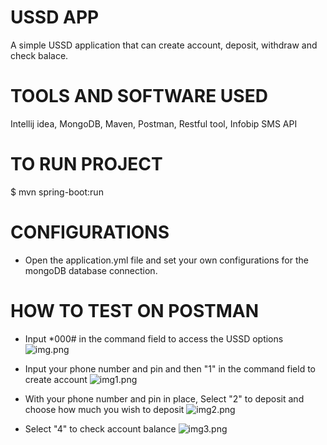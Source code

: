 # USSD APP
A simple USSD application that can create account, deposit, withdraw and check balace.

# TOOLS AND SOFTWARE USED
Intellij idea, MongoDB, Maven, Postman, Restful tool, Infobip SMS API

# TO RUN PROJECT
$ mvn spring-boot:run

# CONFIGURATIONS
* Open the application.yml file and set your own configurations for the mongoDB database connection.

# HOW TO TEST ON POSTMAN
* Input *000# in the command field to access the USSD options
![img.png](https://res.cloudinary.com/dsvmzaooo/image/upload/v1677850494/img_rzbhd8.png)

* Input your phone number and pin and then "1" in the command field to create account
![img1.png](https://res.cloudinary.com/dsvmzaooo/image/upload/v1677850494/img1_slckgd.png)
* With your phone number and pin in place, Select "2" to deposit and choose how much you wish to deposit
![img2.png](https://res.cloudinary.com/dsvmzaooo/image/upload/v1677850495/img2_cpzywx.png)
* Select "4" to check account balance
![img3.png](https://res.cloudinary.com/dsvmzaooo/image/upload/v1677850495/img3_shvvxk.png)
